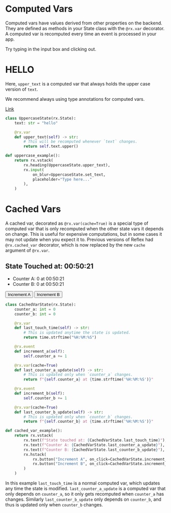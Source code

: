 # Computed Vars

Computed vars have values derived from other properties on the backend. They are defined as methods in your State class with the `@rx.var` decorator. A computed var is recomputed every time an event is processed in your app.

Try typing in the input box and clicking out.

# HELLO

Here, `upper_text` is a computed var that always holds the upper case version of `text`.

We recommend always using type annotations for computed vars.

[Link](/docs/vars/computed-vars/#cached-vars)

```python
class UppercaseState(rx.State):
    text: str = "hello"

    @rx.var
    def upper_text(self) -> str:
        # This will be recomputed whenever `text` changes.
        return self.text.upper()

def uppercase_example():
    return rx.vstack(
        rx.heading(UppercaseState.upper_text),
        rx.input(
            on_blur=UppercaseState.set_text,
            placeholder="Type here..."
        ),
    )
```

# Cached Vars

A cached var, decorated as ```@rx.var(cache=True)``` is a special type of computed var that is only recomputed when the other state vars it depends on change. This is useful for expensive computations, but in some cases it may not update when you expect it to.
Previous versions of Reflex had ```@rx.cached_var``` decorator, which is now replaced by the new `cache` argument of ```@rx.var```.

## State Touched at: 00:50:21

- Counter A: 0 at 00:50:21
- Counter B: 0 at 00:50:21

<button>Increment A</button>
<button>Increment B</button>

```python
class CachedVarState(rx.State):
    counter_a: int = 0
    counter_b: int = 0

    @rx.var
    def last_touch_time(self) -> str:
        # This is updated anytime the state is updated.
        return time.strftime("%H:%M:%S")

    @rx.event
    def increment_a(self):
        self.counter_a += 1

    @rx.var(cache=True)
    def last_counter_a_update(self) -> str:
        # This is updated only when `counter_a` changes.
        return f"{self.counter_a} at {time.strftime('%H:%M:%S')}"

    @rx.event
    def increment_b(self):
        self.counter_b += 1

    @rx.var(cache=True)
    def last_counter_b_update(self) -> str:
        # This is updated only when `counter_b` changes.
        return f"{self.counter_b} at {time.strftime('%H:%M:%S')}"

def cached_var_example():
    return rx.vstack(
        rx.text(f"State touched at: {CachedVarState.last_touch_time}"),
        rx.text(f"Counter A: {CachedVarState.last_counter_a_update}"),
        rx.text(f"Counter B: {CachedVarState.last_counter_b_update}"),
        rx.hstack(
            rx.button("Increment A", on_click=CachedVarState.increment_a),
            rx.button("Increment B", on_click=CachedVarState.increment_b)
        )
    )
```

In this example `last_touch_time` is a normal computed var, which updates any time the state is modified. `last_counter_a_update` is a computed var that only depends on `counter_a`, so it only gets recomputed when `counter_a` has changes. Similarly `last_counter_b_update` only depends on `counter_b`, and thus is updated only when `counter_b` changes.